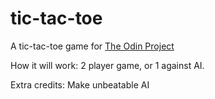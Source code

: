 # tic-tac-toe

A tic-tac-toe game for [The Odin Project](https://www.theodinproject.com/paths/full-stack-javascript/courses/javascript/lessons/tic-tac-toe)

How it will work: 2 player game, or 1 against AI.

Extra credits: Make unbeatable AI